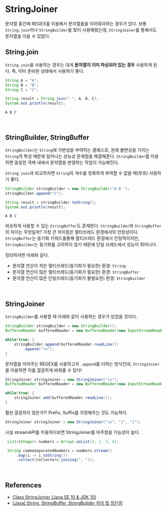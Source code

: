 # StringJoiner

문자열 중간에 REGEX를 이용해서 문자열들을 이어줘야하는 경우가 있다.
보통 `String.join`이나 `StringBuilder`를 많이 사용해왔는데, 
`StringJoiner`를 통해서도 문자열을 이을 수 있었다.

## String.join
`String.join`을 사용하는 경우는 대게 **문자열이 이미 파싱되어 있는 경우** 사용하게 된다. 
즉, 이미 준비된 상태에서 사용하기 좋다.

```java
String A = "A";
String B = "B";
String C = "C";

String result = String.join(" ", A, B, C);
System.out.println(result);
```
```
A B C
```

<br>

## StringBuilder, StringBuffer
`StringBuilder`는 `String`에 가변성을 부여하는 클래스로, 원래 불변성을 가지는 `String`의 
특성 때문에 일어나는 성능상 문제점을 해결해준다. `StringBuilder`를 이용하면 
동일한 객체 내에서 문자열을 변경하는 작업이 가능해진다.

`String.join`과 비교하자면 `String`의 개수를 정확하게 부여할 수 없을 때(루프) 사용하기 좋다.

```java
StringBuilder stringBuilder = new StringBuilder("A B ");
stringBuilder.append("C");

String result = stringBuilder.toString();
System.out.println(result);
```
```
A B C
```

비슷하게 사용할 수 있는 `StringBuffer`도 존재한다. `StringBuilder`와 `StringBuffer`의 차이는 무엇일까?
가장 큰 차이점은 멀티쓰레드 환경에서의 안정성이다. 
`StringBuffer`는 동기화 키워드를통해 멀티쓰레드 환경에서 안정적이지만, `StringBuilder`는 동기화를 고려하지 않기 때문에 단일 쓰레드에서 성능이 뛰어나다.

정리하자면 아래와 같다.

- 문자열 연산이 적은 멀티쓰레드(동기화가 필요한) 환경: `String`
- 문자열 연산이 많은 멀티쓰레드(동기화가 필요한) 환경: `StringBuffer`
- 문자열 연산이 많은 단일쓰레드(동기화가 불필요한) 환경: `StringBuilder`

<br>

## StringJoiner
`StringBuilder`를 사용할 때 아래와 같이 사용하는 경우가 있었을 것이다.

```java
StringBuilder stringBuilder = new StringBuilder();
BufferedReader bufferedReader = new BufferedReader(new InputStreamReader(System.in));

while(true) {
    stringBuilder.append(bufferedReader.readLine())
        .append("\n");
}
```

문자열을 이어주는 REGEX를 사용하고자 `.append`를 더하는 방식인데, `StringJoiner`를 이용하면 
이를 깔끔하게 바꿔줄 수 있다!

```java
StringJoiner stringJoiner = new StringJoiner("\n");
BufferedReader bufferedReader = new BufferedReader(new InputStreamReader(System.in));

while(true) {
    stringJoiner.add(bufferedReader.readLine());
}
```

훨씬 깔끔하지 않은가?! Prefix, Suffix를 지정해주는 것도 가능하다.

```java
StringJoiner stringJoiner = new StringJoiner("\n", "[", "]");
```

사실 streamAPI를 이용하다보면 StringJoiner를 마주쳤을 가능성이 높다.

```java
 List<Integer> numbers = Arrays.asList(1, 2, 3, 4);

 String commaSeparatedNumbers = numbers.stream()
     .map(i -> i.toString())
     .collect(Collectors.joining(", "));
```

<br>

## References
- [Class StringJoiner (Java SE 10 & JDK 10)](https://docs.oracle.com/javase/10/docs/api/java/util/StringJoiner.html)
- [[Java] String, StringBuffer, StringBuilder 차이 및 장단점](https://ifuwanna.tistory.com/221)
